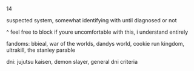 
14

suspected system, somewhat identifying with until diagnosed or not

^ feel free to block if youre uncomfortable with this, i understand entirely


fandoms: 
bbieal, war of the worlds, dandys world, cookie run kingdom, ultrakill, the stanley parable

dni:
jujutsu kaisen, demon slayer, general dni criteria
